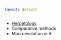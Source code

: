```yaml
---
layout: default
---
```


- [Herpetology](https://lukejharmon.github.io/herpclass)
- Comparative methods
- Macroevolution in R
